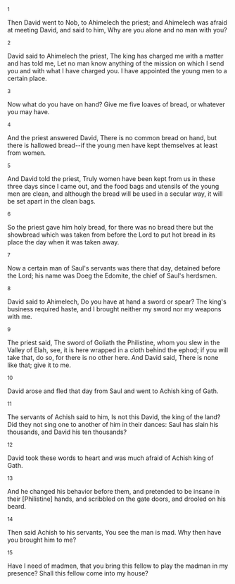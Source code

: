 <sup>1</sup> 

Then David went to Nob, to Ahimelech the priest; and Ahimelech was afraid at meeting David, and said to him, Why are you alone and no man with you? 

<sup>2</sup> 

David said to Ahimelech the priest, The king has charged me with a matter and has told me, Let no man know anything of the mission on which I send you and with what I have charged you. I have appointed the young men to a certain place. 

<sup>3</sup> 

Now what do you have on hand? Give me five loaves of bread, or whatever you may have. 

<sup>4</sup> 

And the priest answered David, There is no common bread on hand, but there is hallowed bread--if the young men have kept themselves at least from women. 

<sup>5</sup> 

And David told the priest, Truly women have been kept from us in these three days since I came out, and the food bags and utensils of the young men are clean, and although the bread will be used in a secular way, it will be set apart in the clean bags. 

<sup>6</sup> 

So the priest gave him holy bread, for there was no bread there but the showbread which was taken from before the Lord to put hot bread in its place the day when it was taken away. 

<sup>7</sup> 

Now a certain man of Saul's servants was there that day, detained before the Lord; his name was Doeg the Edomite, the chief of Saul's herdsmen. 

<sup>8</sup> 

David said to Ahimelech, Do you have at hand a sword or spear? The king's business required haste, and I brought neither my sword nor my weapons with me. 

<sup>9</sup> 

The priest said, The sword of Goliath the Philistine, whom you slew in the Valley of Elah, see, it is here wrapped in a cloth behind the ephod; if you will take that, do so, for there is no other here. And David said, There is none like that; give it to me. 

<sup>10</sup> 

David arose and fled that day from Saul and went to Achish king of Gath. 

<sup>11</sup> 

The servants of Achish said to him, Is not this David, the king of the land? Did they not sing one to another of him in their dances: Saul has slain his thousands, and David his ten thousands? 

<sup>12</sup> 

David took these words to heart and was much afraid of Achish king of Gath. 

<sup>13</sup> 

And he changed his behavior before them, and pretended to be insane in their [Philistine] hands, and scribbled on the gate doors, and drooled on his beard. 

<sup>14</sup> 

Then said Achish to his servants, You see the man is mad. Why then have you brought him to me? 

<sup>15</sup> 

Have I need of madmen, that you bring this fellow to play the madman in my presence? Shall this fellow come into my house?